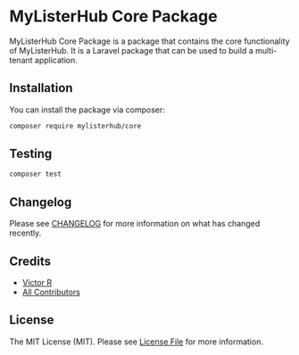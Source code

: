 # MyListerHub Core Package

MyListerHub Core Package is a package that contains the core functionality of MyListerHub. It is a Laravel package that can be used to build a multi-tenant application.

## Installation

You can install the package via composer:

```bash
composer require mylisterhub/core
```

## Testing

```bash
composer test
```

## Changelog

Please see [CHANGELOG](CHANGELOG.md) for more information on what has changed recently.

## Credits

- [Victor R](https://github.com/MyListerHub)
- [All Contributors](../../contributors)

## License

The MIT License (MIT). Please see [License File](LICENSE.md) for more information.
